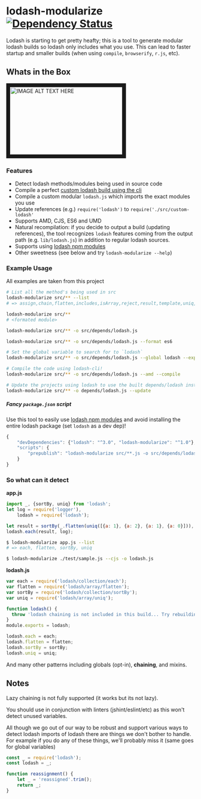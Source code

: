 # lodash-modularize [![Dependency Status](https://david-dm.org/megawac/lodash-modularize.svg)](https://david-dm.org/megawac/lodash-modularize)

Lodash is starting to get pretty heafty; this is a tool to generate modular lodash builds so lodash only includes what you use. This can lead to faster startup and smaller builds (when using `compile`, `browserify`, `r.js`, etc).

## Whats in the Box

<a href="http://www.youtube.com/watch?feature=player_embedded&v=o9GrUNAqwNY
" target="_blank"><img src="http://img.youtube.com/vi/o9GrUNAqwNY/0.jpg"
alt="IMAGE ALT TEXT HERE" width="300" height="180" border="10" /></a>

### Features

- Detect lodash methods/modules being used in source code
- Compile a perfect [custom lodash build using the cli](https://lodash.com/custom-builds)
- Compile a custom modular `lodash.js` which imports the exact modules you use
- Update references (e.g.) `require('lodash')` to `require('./src/custom-lodash'`
- Supports AMD, CJS, ES6 and UMD
- Natural recompilation: if you decide to output a build (updating references), the tool recognizes `lodash` features coming from the output path (e.g. `lib/lodash.js`) in addition to regular lodash sources.
- Supports using [lodash npm modules](https://www.npmjs.com/browse/keyword/lodash-modularized)
- Other sweetness (see below and try `lodash-modularize --help`)

### Example Usage

All examples are taken from this project

```sh
# List all the method's being used in src
lodash-modularize src/** --list
# => assign,chain,flatten,includes,isArray,reject,result,template,uniq,zipObject

lodash-modularize src/**
# <formated module>

lodash-modularize src/** -o src/depends/lodash.js

lodash-modularize src/** -o src/depends/lodash.js --format es6

# Set the global variable to search for to `lodash`
lodash-modularize src/** -o src/depends/lodash.js --global lodash --exports umd

# Compile the code using lodash-cli!
lodash-modularize src/** -o src/depends/lodash.js --amd --compile

# Update the projects using lodash to use the built depends/lodash instead
lodash-modularize src/** -o depends/lodash.js --update
```

##### Fancy `package.json` script

Use this tool to easily use [lodash npm modules](https://www.npmjs.com/browse/keyword/lodash-modularized) and avoid installing the entire lodash package (set `lodash` as a dev dep)!

```js
{
    "devDependencies": {"lodash": "^3.0", "lodash-modularize": "^1.0"},
    "scripts": {
        "prepublish": "lodash-modularize src/**.js -o src/depends/lodash.js -u --use-npm-modules --install-npm-modles"
    }
}
```

### So what can it detect

**app.js**
```js
import _, {sortBy, uniq} from 'lodash';
let log = require('logger'),
    lodash = require('lodash');

let result = sortBy(_.flatten(uniq([{a: 1}, {a: 2}, {a: 1}, {a: 0}])), 'a');
lodash.each(result, log);
```

```sh
$ lodash-modularize app.js --list
# => each, flatten, sortBy, uniq

$ lodash-modularize ./test/sample.js --cjs -o lodash.js
```
**lodash.js**
```js
var each = require('lodash/collection/each');
var flatten = require('lodash/array/flatten');
var sortBy = require('lodash/collection/sortBy');
var uniq = require('lodash/array/uniq');

function lodash() {
  throw 'lodash chaining is not included in this build... Try rebuilding.';
}
module.exports = lodash;

lodash.each = each;
lodash.flatten = flatten;
lodash.sortBy = sortBy;
lodash.uniq = uniq;
```

And many other patterns including globals (opt-in), **chaining**, and mixins.

## Notes

Lazy chaining is not fully supported (it works but its not lazy).

You should use in conjunction with linters (jshint/eslint/etc) as this won't detect unused variables.

All though we go out of our way to be robust and support various ways to detect lodash imports of lodash there are things we don't bother to handle. For example if you do any of these things, we'll probably miss it (same goes for global variables)

```js
const _ = require('lodash');
const lodash = _;

function reassignment() {
    let _ = 'reassigned'.trim();
    return _;
}
```
